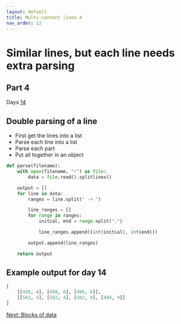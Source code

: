 ```yaml
---
layout: default
title: Multi-content lines 4
nav_order: 12
---
```

# Similar lines, but each line needs extra parsing

## Part 4

Days [14](https://adventofcode.com/2022/day/14/input)

## Double parsing of a line

- First get the lines into a list
- Parse each line into a list
- Parse each part
- Put all together in an object

```python
def parse(filename):
    with open(filename, "r") as file:
        data = file.read().splitlines()

    output = []
    for line in data:
        ranges = line.split(" -> ")

        line_ranges = []
        for range in ranges:
            initial, end = range.split(",")

            line_ranges.append([int(initial), int(end)])

        output.append(line_ranges)

    return output
```

## Example output for day 14

```python
[
    [[498, 4], [498, 6], [496, 6]],
    [[503, 4], [502, 4], [502, 9], [494, 9]]
]
```

[Next: Blocks of data](./12.blocks.md)
